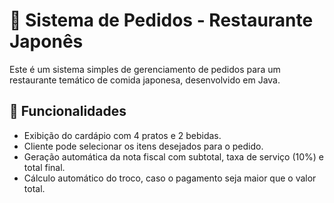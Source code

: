  <h1>🍣 Sistema de Pedidos - Restaurante Japonês</h1> 
Este é um sistema simples de gerenciamento de pedidos para um restaurante temático de comida japonesa, desenvolvido em Java.

<h2>🚀 Funcionalidades </h2>

- Exibição do cardápio com 4 pratos e 2 bebidas.
- Cliente pode selecionar os itens desejados para o pedido.
- Geração automática da nota fiscal com subtotal, taxa de serviço (10%) e total final.
- Cálculo automático do troco, caso o pagamento seja maior que o valor total.
  
